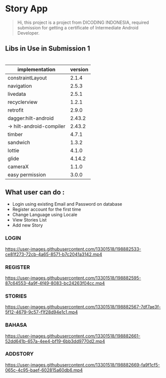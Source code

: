 # Story App
>Hi, this project is a project from DICODING INDONESIA, required submission for getting a certificate of Intermediate Android Developer.

## Libs in Use in Submission 1
#
| implementation | version |
| ------ | ------ |
| constraintLayout | 2.1.4 |
| navigation | 2.5.3 |
| livedata | 2.5.1 |
| recyclerview | 1.2.1 |
| retrofit | 2.9.0 |
| dagger:hilt-android | 2.43.2 |
| -> hilt-android-compiler| 2.43.2 |
| timber | 4.7.1 |
| sandwich | 1.3.2 |
| lottie | 4.1.0 |
| glide | 4.14.2 |
| cameraX | 1.1.0 |
| easy permission | 3.0.0 |

## What user can do : 
- Login using existing Email and Password on database
- Register account for the first time
- Change Language using Locale
- View Stories List
- Add new Story


### LOGIN ###
https://user-images.githubusercontent.com/13301518/198882533-ce81f273-72cb-4a65-8571-b7c2041a3142.mp4

### REGISTER ###
https://user-images.githubusercontent.com/13301518/198882595-87c64553-4a9f-4f49-8083-bc24263f04cc.mp4

### STORIES ###
https://user-images.githubusercontent.com/13301518/198882567-7df7ae3f-5f12-4679-9c57-f1f28d94e1c1.mp4

### BAHASA ###
https://user-images.githubusercontent.com/13301518/198882661-52dd641b-657a-4ee4-bf19-6bb3dd9770d2.mp4

### ADDSTORY ###
https://user-images.githubusercontent.com/13301518/198882669-fa9f1cf5-065c-4c95-baef-602815a60db6.mp4
